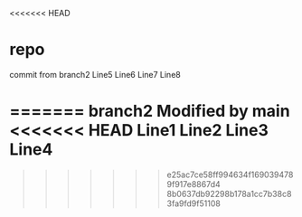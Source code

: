 <<<<<<< HEAD
# repo
commit from branch2
Line5
Line6
Line7
Line8

=======
branch2
Modified by main
<<<<<<< HEAD
Line1
Line2
Line3
Line4
=======

>>>>>>> e25ac7ce58ff994634f1690394789f917e8867d4
>>>>>>> 8b0637db92298b178a1cc7b38c83fa9fd9f51108
